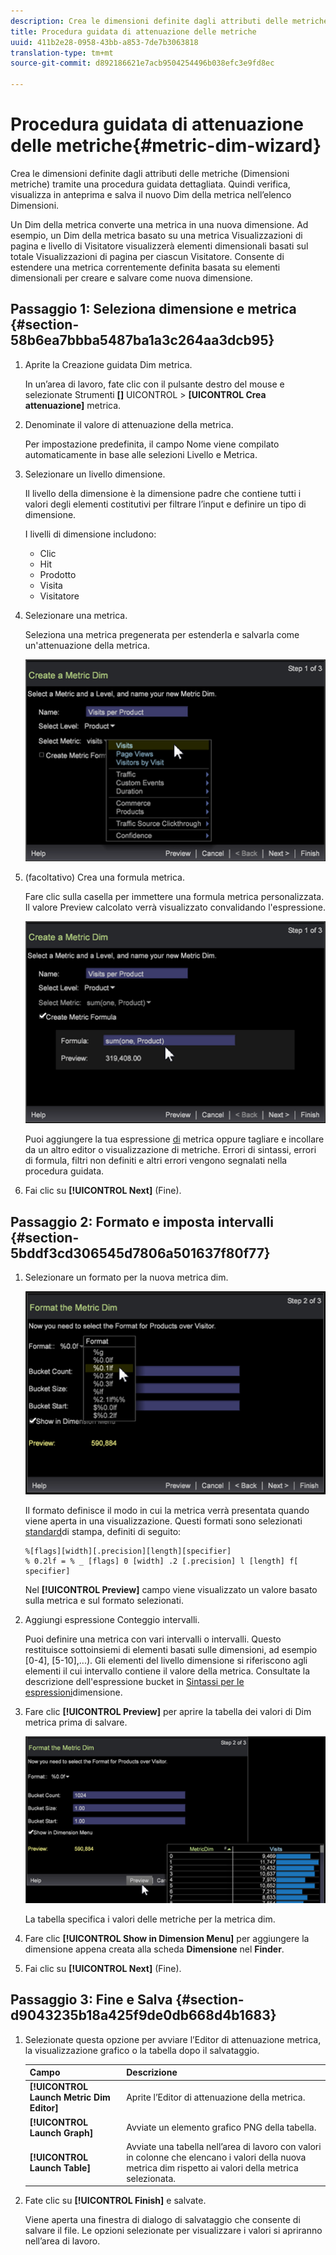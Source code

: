 ```yaml
---
description: Crea le dimensioni definite dagli attributi delle metriche (Dimensioni metriche) tramite una procedura guidata dettagliata. Quindi verifica, visualizza in anteprima e salva il nuovo Dim della metrica nell’elenco Dimensioni.
title: Procedura guidata di attenuazione delle metriche
uuid: 411b2e28-0958-43bb-a853-7de7b3063818
translation-type: tm+mt
source-git-commit: d892186621e7acb9504254496b038efc3e9fd8ec

---
```



# Procedura guidata di attenuazione delle metriche{#metric-dim-wizard}

Crea le dimensioni definite dagli attributi delle metriche (Dimensioni metriche) tramite una procedura guidata dettagliata. Quindi verifica, visualizza in anteprima e salva il nuovo Dim della metrica nell’elenco Dimensioni.

Un Dim della metrica converte una metrica in una nuova dimensione. Ad esempio, un Dim della metrica basato su una metrica Visualizzazioni di pagina e livello di Visitatore visualizzerà elementi dimensionali basati sul totale Visualizzazioni di pagina per ciascun Visitatore. Consente di estendere una metrica correntemente definita basata su elementi dimensionali per creare e salvare come nuova dimensione.

## Passaggio 1: Seleziona dimensione e metrica {#section-58b6ea7bbba5487ba1a3c264aa3dcb95}

1. Aprite la Creazione guidata Dim metrica.

   In un’area di lavoro, fate clic con il pulsante destro del mouse e selezionate Strumenti **[]** UICONTROL > **[UICONTROL Crea attenuazione]** metrica.

1. Denominate il valore di attenuazione della metrica.

   Per impostazione predefinita, il campo Nome viene compilato automaticamente in base alle selezioni Livello e Metrica.

1. Selezionare un livello dimensione.

   Il livello della dimensione è la dimensione padre che contiene tutti i valori degli elementi costitutivi per filtrare l’input e definire un tipo di dimensione.

   I livelli di dimensione includono:

   * Clic
   * Hit
   * Prodotto
   * Visita
   * Visitatore

1. Selezionare una metrica.

   Seleziona una metrica pregenerata per estenderla e salvarla come un&#39;attenuazione della metrica.

   ![](assets/6_4_workstation_metricdim_metric.png)

1. (facoltativo) Crea una formula metrica.

   Fare clic sulla casella per immettere una formula metrica personalizzata. Il valore Preview calcolato verrà visualizzato convalidando l&#39;espressione.

   ![](assets/6_4_workstation_metricdim_create_metric.png)

   Puoi aggiungere la tua espressione [di](https://docs.adobe.com/content/help/en/data-workbench/using/client/qry-lang-syntx/c-syntx-mtrc-exp.html) metrica oppure tagliare e incollare da un altro editor o visualizzazione di metriche. Errori di sintassi, errori di formula, filtri non definiti e altri errori vengono segnalati nella procedura guidata.

1. Fai clic su **[!UICONTROL Next]** (Fine).

## Passaggio 2: Formato e imposta intervalli {#section-5bddf3cd306545d7806a501637f80f77}

1. Selezionare un formato per la nuova metrica dim.

   ![](assets/6_4_workstation_metricdim_format_metric.png)

   Il formato definisce il modo in cui la metrica verrà presentata quando viene aperta in una visualizzazione. Questi formati sono selezionati [standard](http://www.cplusplus.com/reference/cstdio/printf/)di stampa, definiti di seguito:

   ```
   %[flags][width][.precision][length][specifier]
   % 0.2lf = % _ [flags] 0 [width] .2 [.precision] l [length] f[ specifier]
   ```

   Nel **[!UICONTROL Preview]** campo viene visualizzato un valore basato sulla metrica e sul formato selezionati.

1. Aggiungi espressione Conteggio intervalli.

   Puoi definire una metrica con vari intervalli o intervalli. Questo restituisce sottoinsiemi di elementi basati sulle dimensioni, ad esempio [0-4], [5-10],...). Gli elementi del livello dimensione si riferiscono agli elementi il cui intervallo contiene il valore della metrica. Consultate la descrizione dell&#39;espressione bucket in [Sintassi per le espressioni](https://docs.adobe.com/content/help/en/data-workbench/using/client/qry-lang-syntx/c-syntx-dim-exp.html)dimensione.

1. Fare clic **[!UICONTROL Preview]** per aprire la tabella dei valori di Dim metrica prima di salvare.

   ![](assets/6_4_workstation_metricdim_preview.png)

   La tabella specifica i valori delle metriche per la metrica dim.

1. Fare clic **[!UICONTROL Show in Dimension Menu]** per aggiungere la dimensione appena creata alla scheda **Dimensione** nel **Finder**.

1. Fai clic su **[!UICONTROL Next]** (Fine).

## Passaggio 3: Fine e Salva {#section-d9043235b18a425f9de0db668d4b1683}

1. Selezionate questa opzione per avviare l’Editor di attenuazione metrica, la visualizzazione grafico o la tabella dopo il salvataggio.

   | Campo | Descrizione |
   |---|---|
   | **[!UICONTROL Launch Metric Dim Editor]** | Aprite l’Editor di attenuazione della metrica. |
   | **[!UICONTROL Launch Graph]** | Avviate un elemento grafico PNG della tabella. |
   | **[!UICONTROL Launch Table]** | Avviate una tabella nell’area di lavoro con valori in colonne che elencano i valori della nuova metrica dim rispetto ai valori della metrica selezionata. |

1. Fate clic su **[!UICONTROL Finish]** e salvate.

   Viene aperta una finestra di dialogo di salvataggio che consente di salvare il file. Le opzioni selezionate per visualizzare i valori si apriranno nell’area di lavoro.

